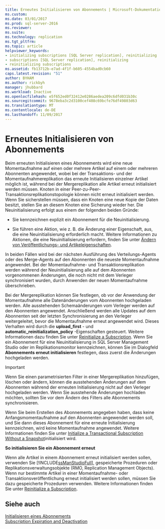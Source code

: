 ```yaml
---
title: Erneutes Initialisieren von Abonnements | Microsoft-Dokumentation
ms.custom: 
ms.date: 03/01/2017
ms.prod: sql-server-2016
ms.reviewer: 
ms.suite: 
ms.technology: replication
ms.tgt_pltfrm: 
ms.topic: article
helpviewer_keywords:
- initializing subscriptions [SQL Server replication], reinitializing
- subscriptions [SQL Server replication], reinitializing
- reinitializing subscriptions
ms.assetid: fb13712b-e7ad-4f1f-b605-4554bad0cb60
caps.latest.revision: "51"
author: BYHAM
ms.author: rickbyh
manager: jhubbard
ms.workload: Inactive
ms.openlocfilehash: e5f652ed0f32412e0286aedea209c6dfd031b30c
ms.sourcegitcommit: 9678eba3c2d3100cef408c69bcfe76df49803d63
ms.translationtype: MT
ms.contentlocale: de-DE
ms.lasthandoff: 11/09/2017
---
```

# <a name="reinitialize-subscriptions"></a>Erneutes Initialisieren von Abonnements
  Beim erneuten Initialisieren eines Abonnements wird eine neue Momentaufnahme auf einen oder mehrere Artikel auf einem oder mehreren Abonnenten angewendet, wobei bei der Transaktions- und der Momentaufnahmereplikation das erneute Initialisieren einzelner Artikel möglich ist, während bei der Mergereplikation alle Artikel erneut initialisiert werden müssen. Knoten in einer Peer-zu-Peer-Transaktionsreplikationstopologie können nicht erneut initialisiert werden. Wenn Sie sicherstellen müssen, dass ein Knoten eine neue Kopie der Daten besitzt, stellen Sie an diesem Knoten eine Sicherung wieder her. Die Neuinitialisierung erfolgt aus einem der folgenden beiden Gründe:  
  
-   Sie kennzeichnen explizit ein Abonnement für die Neuinitialisierung.  
  
-   Sie führen eine Aktion, wie z. B. die Änderung einer Eigenschaft, aus, die eine Neuinitialisierung erforderlich macht. Weitere Informationen zu Aktionen, die eine Neuinitialisierung erfordern, finden Sie unter [Ändern von Veröffentlichungs- und Artikeleigenschaften](../../relational-databases/replication/publish/change-publication-and-article-properties.md).  
  
 In beiden Fällen wird bei der nächsten Ausführung des Verteilungs-Agents oder des Merge-Agents auf den Abonnenten die neueste Momentaufnahme angewendet. Bei der Momentaufnahme- und Transaktionsreplikation werden während der Neuinitialisierung alle auf dem Abonnenten vorgenommenen Änderungen, die noch nicht mit dem Verleger synchronisiert wurden, durch Anwenden der neuen Momentaufnahme überschrieben.  
  
 Bei der Mergereplikation können Sie festlegen, ob vor der Anwendung der Momentaufnahme alle Datenänderungen vom Abonnenten hochgeladen werden. Alle ausstehenden Schemaänderungen vom Verleger werden auf den Abonnenten angewendet. Anschließend werden alle Updates auf dem Abonnenten seit der letzten Synchronisierung an den Verleger weitergeleitet, bevor die Momentaufnahme erneut angewendet wird. Dieses Verhalten wird durch die **upload_first** - und **automatic_reinitialization_policy** -Eigenschaften gesteuert. Weitere Informationen dazu finden Sie unter [Reinitialize a Subscription](../../relational-databases/replication/reinitialize-a-subscription.md). Wenn Sie ein Abonnement für eine Neuinitialisierung in SQL Server Management Studio oder im Replikationsmonitor kennzeichnen, können Sie im Dialogfeld **Abonnements erneut initialisieren** festlegen, dass zuerst die Änderungen hochgeladen werden.  
  
> [!IMPORTANT]  
>  Wenn Sie einen parametrisierten Filter in einer Mergereplikation hinzufügen, löschen oder ändern, können die ausstehenden Änderungen auf dem Abonnenten während der erneuten Initialisierung nicht auf den Verleger hochgeladen werden. Wenn Sie ausstehende Änderungen hochladen möchten, sollten Sie vor dem Ändern des Filters alle Abonnements synchronisieren.  
  
 Wenn Sie beim Erstellen des Abonnements angegeben haben, dass keine Anfangsmomentaufnahme auf den Abonnenten angewendet werden soll, und Sie dann dieses Abonnement für eine erneute Initialisierung kennzeichnen, wird keine Momentaufnahme angewendet. Weitere Informationen finden Sie unter [Initialize a Transactional Subscription Without a Snapshot](../../relational-databases/replication/initialize-a-transactional-subscription-without-a-snapshot.md)initialisiert wird.  
  
 **So initialisieren Sie ein Abonnement erneut**  
  
 Wenn alle Artikel in einem Abonnement erneut initialisiert werden sollen, verwenden Sie [!INCLUDE[ssManStudioFull](../../includes/ssmanstudiofull-md.md)], gespeicherte Prozeduren oder Replikationsverwaltungsobjekte (RMO, Replication Management Objects). Wenn nur bestimmte Artikel in einer Momentaufnahme- oder Transaktionsveröffentlichung erneut initialisiert werden sollen, müssen Sie dazu gespeicherte Prozeduren verwenden. Weitere Informationen finden Sie unter [Reinitialize a Subscription](../../relational-databases/replication/reinitialize-a-subscription.md).  
  
## <a name="see-also"></a>Siehe auch  
 [Initialisieren eines Abonnements](../../relational-databases/replication/initialize-a-subscription.md)   
 [Subscription Expiration and Deactivation](../../relational-databases/replication/subscription-expiration-and-deactivation.md)  
  
  
